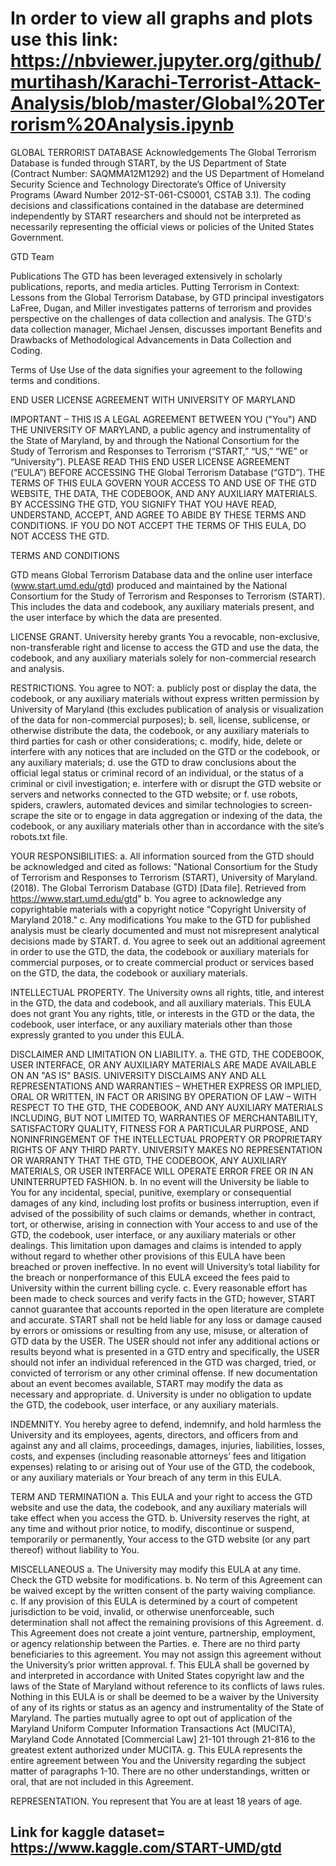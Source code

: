 # In order to view all graphs and plots use this link: https://nbviewer.jupyter.org/github/murtihash/Karachi-Terrorist-Attack-Analysis/blob/master/Global%20Terrorism%20Analysis.ipynb
GLOBAL TERRORIST DATABASE
Acknowledgements
The Global Terrorism Database is funded through START, by the US Department of State (Contract Number: SAQMMA12M1292) and the US Department of Homeland Security Science and Technology Directorate’s Office of University Programs (Award Number 2012-ST-061-CS0001, CSTAB 3.1). The coding decisions and classifications contained in the database are determined independently by START researchers and should not be interpreted as necessarily representing the official views or policies of the United States Government.

GTD Team

Publications
The GTD has been leveraged extensively in scholarly publications, reports, and media articles. Putting Terrorism in Context: Lessons from the Global Terrorism Database, by GTD principal investigators LaFree, Dugan, and Miller investigates patterns of terrorism and provides perspective on the challenges of data collection and analysis. The GTD's data collection manager, Michael Jensen, discusses important Benefits and Drawbacks of Methodological Advancements in Data Collection and Coding.

Terms of Use
Use of the data signifies your agreement to the following terms and conditions.

END USER LICENSE AGREEMENT WITH UNIVERSITY OF MARYLAND

IMPORTANT – THIS IS A LEGAL AGREEMENT BETWEEN YOU ("You") AND THE UNIVERSITY OF MARYLAND, a public agency and instrumentality of the State of Maryland, by and through the National Consortium for the Study of Terrorism and Responses to Terrorism (“START,” “US,” “WE” or “University”). PLEASE READ THIS END USER LICENSE AGREEMENT (“EULA”) BEFORE ACCESSING THE Global Terrorism Database (“GTD”). THE TERMS OF THIS EULA GOVERN YOUR ACCESS TO AND USE OF THE GTD WEBSITE, THE DATA, THE CODEBOOK, AND ANY AUXILIARY MATERIALS. BY ACCESSING THE GTD, YOU SIGNIFY THAT YOU HAVE READ, UNDERSTAND, ACCEPT, AND AGREE TO ABIDE BY THESE TERMS AND CONDITIONS. IF YOU DO NOT ACCEPT THE TERMS OF THIS EULA, DO NOT ACCESS THE GTD.

TERMS AND CONDITIONS

GTD means Global Terrorism Database data and the online user interface (www.start.umd.edu/gtd) produced and maintained by the National Consortium for the Study of Terrorism and Responses to Terrorism (START). This includes the data and codebook, any auxiliary materials present, and the user interface by which the data are presented.

LICENSE GRANT. University hereby grants You a revocable, non-exclusive, non-transferable right and license to access the GTD and use the data, the codebook, and any auxiliary materials solely for non-commercial research and analysis.

RESTRICTIONS. You agree to NOT: a. publicly post or display the data, the codebook, or any auxiliary materials without express written permission by University of Maryland (this excludes publication of analysis or visualization of the data for non-commercial purposes); b. sell, license, sublicense, or otherwise distribute the data, the codebook, or any auxiliary materials to third parties for cash or other considerations; c. modify, hide, delete or interfere with any notices that are included on the GTD or the codebook, or any auxiliary materials; d. use the GTD to draw conclusions about the official legal status or criminal record of an individual, or the status of a criminal or civil investigation; e. interfere with or disrupt the GTD website or servers and networks connected to the GTD website; or f. use robots, spiders, crawlers, automated devices and similar technologies to screen-scrape the site or to engage in data aggregation or indexing of the data, the codebook, or any auxiliary materials other than in accordance with the site’s robots.txt file.

YOUR RESPONSIBILITIES: a. All information sourced from the GTD should be acknowledged and cited as follows: "National Consortium for the Study of Terrorism and Responses to Terrorism (START), University of Maryland. (2018). The Global Terrorism Database (GTD) [Data file]. Retrieved from https://www.start.umd.edu/gtd" b. You agree to acknowledge any copyrightable materials with a copyright notice “Copyright University of Maryland 2018.” c. Any modifications You make to the GTD for published analysis must be clearly documented and must not misrepresent analytical decisions made by START. d. You agree to seek out an additional agreement in order to use the GTD, the data, the codebook or auxiliary materials for commercial purposes, or to create commercial product or services based on the GTD, the data, the codebook or auxiliary materials.

INTELLECTUAL PROPERTY. The University owns all rights, title, and interest in the GTD, the data and codebook, and all auxiliary materials. This EULA does not grant You any rights, title, or interests in the GTD or the data, the codebook, user interface, or any auxiliary materials other than those expressly granted to you under this EULA.

DISCLAIMER AND LIMITATION ON LIABILITY. a. THE GTD, THE CODEBOOK, USER INTERFACE, OR ANY AUXILIARY MATERIALS ARE MADE AVAILABLE ON AN "AS IS" BASIS. UNIVERSITY DISCLAIMS ANY AND ALL REPRESENTATIONS AND WARRANTIES – WHETHER EXPRESS OR IMPLIED, ORAL OR WRITTEN, IN FACT OR ARISING BY OPERATION OF LAW – WITH RESPECT TO THE GTD, THE CODEBOOK, AND ANY AUXILIARY MATERIALS INCLUDING, BUT NOT LIMITED TO, WARRANTIES OF MERCHANTABILITY, SATISFACTORY QUALITY, FITNESS FOR A PARTICULAR PURPOSE, AND NONINFRINGEMENT OF THE INTELLECTUAL PROPERTY OR PROPRIETARY RIGHTS OF ANY THIRD PARTY. UNIVERSITY MAKES NO REPRESENTATION OR WARRANTY THAT THE GTD, THE CODEBOOK, ANY AUXILIARY MATERIALS, OR USER INTERFACE WILL OPERATE ERROR FREE OR IN AN UNINTERRUPTED FASHION. b. In no event will the University be liable to You for any incidental, special, punitive, exemplary or consequential damages of any kind, including lost profits or business interruption, even if advised of the possibility of such claims or demands, whether in contract, tort, or otherwise, arising in connection with Your access to and use of the GTD, the codebook, user interface, or any auxiliary materials or other dealings. This limitation upon damages and claims is intended to apply without regard to whether other provisions of this EULA have been breached or proven ineffective. In no event will University’s total liability for the breach or nonperformance of this EULA exceed the fees paid to University within the current billing cycle. c. Every reasonable effort has been made to check sources and verify facts in the GTD; however, START cannot guarantee that accounts reported in the open literature are complete and accurate. START shall not be held liable for any loss or damage caused by errors or omissions or resulting from any use, misuse, or alteration of GTD data by the USER. The USER should not infer any additional actions or results beyond what is presented in a GTD entry and specifically, the USER should not infer an individual referenced in the GTD was charged, tried, or convicted of terrorism or any other criminal offense. If new documentation about an event becomes available, START may modify the data as necessary and appropriate. d. University is under no obligation to update the GTD, the codebook, user interface, or any auxiliary materials.

INDEMNITY. You hereby agree to defend, indemnify, and hold harmless the University and its employees, agents, directors, and officers from and against any and all claims, proceedings, damages, injuries, liabilities, losses, costs, and expenses (including reasonable attorneys’ fees and litigation expenses) relating to or arising out of Your use of the GTD, the codebook, or any auxiliary materials or Your breach of any term in this EULA.

TERM AND TERMINATION a. This EULA and your right to access the GTD website and use the data, the codebook, and any auxiliary materials will take effect when you access the GTD. b. University reserves the right, at any time and without prior notice, to modify, discontinue or suspend, temporarily or permanently, Your access to the GTD website (or any part thereof) without liability to You.

MISCELLANEOUS a. The University may modify this EULA at any time. Check the GTD website for modifications. b. No term of this Agreement can be waived except by the written consent of the party waiving compliance. c. If any provision of this EULA is determined by a court of competent jurisdiction to be void, invalid, or otherwise unenforceable, such determination shall not affect the remaining provisions of this Agreement. d. This Agreement does not create a joint venture, partnership, employment, or agency relationship between the Parties. e. There are no third party beneficiaries to this agreement. You may not assign this agreement without the University’s prior written approval. f. This EULA shall be governed by and interpreted in accordance with United States copyright law and the laws of the State of Maryland without reference to its conflicts of laws rules. Nothing in this EULA is or shall be deemed to be a waiver by the University of any of its rights or status as an agency and instrumentality of the State of Maryland. The parties mutually agree to opt out of application of the Maryland Uniform Computer Information Transactions Act (MUCITA), Maryland Code Annotated [Commercial Law] 21-101 through 21-816 to the greatest extent authorized under MUCITA. 
g. This EULA represents the entire agreement between You and the University regarding the subject matter of paragraphs 1-10. There are no other understandings, written or oral, that are not included in this Agreement.

REPRESENTATION. You represent that You are at least 18 years of age.
## Link for kaggle dataset= https://www.kaggle.com/START-UMD/gtd
